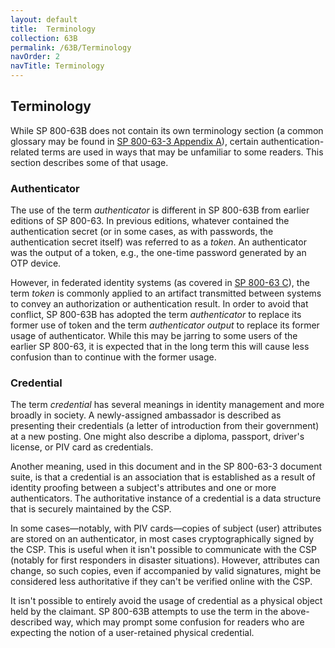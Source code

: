 ```yaml
---
layout: default
title:  Terminology
collection: 63B
permalink: /63B/Terminology
navOrder: 2  
navTitle: Terminology  
---
```


## Terminology

While SP 800-63B does not contain its own terminology section (a common glossary may be found in [SP 800-63-3 Appendix A](https://pages.nist.gov/800-63-3/sp800-63-3.html#def-and-acr)), certain authentication-related terms are used in ways that may be unfamiliar to some readers. This section describes some of that usage.

### Authenticator

The use of the term *authenticator* is different in SP 800-63B from earlier editions of SP 800-63. In previous editions, whatever contained the authentication secret (or in some cases, as with passwords, the authentication secret itself) was referred to as a *token*. An authenticator was the output of a token, e.g., the one-time password generated by an OTP device.

However, in federated identity systems (as covered in [SP 800-63 C](https://pages.nist.gov/800-63-3/sp800-63c.html)), the term *token* is commonly applied to an artifact transmitted between systems to convey an authorization or authentication result. In order to avoid that conflict, SP 800-63B has adopted the term *authenticator* to replace its former use of token and the term *authenticator output* to replace its former usage of authenticator. While this may be jarring to some users of the earlier SP 800-63, it is expected that in the long term this will cause less confusion than to continue with the former usage.

### Credential

The term *credential* has several meanings in identity management and more broadly in society. A newly-assigned ambassador is described as presenting their credentials (a letter of introduction from their government) at a new posting. One might also describe a diploma, passport, driver's license, or PIV card as credentials.

Another meaning, used in this document and in the SP 800-63-3 document suite, is that a credential is an association that is established as a result of identity proofing between a subject's attributes and one or more authenticators. The authoritative instance of a credential is a data structure that is securely maintained by the CSP.

In some cases—notably, with PIV cards—copies of subject (user) attributes are stored on an authenticator, in most cases cryptographically signed by the CSP. This is useful when it isn't possible to communicate with the CSP (notably for first responders in disaster situations). However, attributes can change, so such copies, even if accompanied by valid signatures, might be considered less authoritative if they can't be verified online with the CSP.

It isn't possible to entirely avoid the usage of credential as a physical object held by the claimant. SP 800-63B attempts to use the term in the above-described way, which may prompt some confusion for readers who are expecting the notion of a user-retained physical credential.
